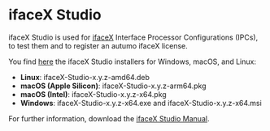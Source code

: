 # ifaceX Studio

ifaceX Studio is used for [ifaceX](https://ifacex.autumo.ch) Interface
Processor Configurations (IPCs), to test them and to register an autumo ifaceX
license.

You find [here](https://github.com/autumoswitzerland/autumo-ifacex-studio-public/releases)
the ifaceX Studio installers for Windows, macOS, and Linux:

* **Linux**: ifaceX-Studio-x.y.z-amd64.deb
* **macOS (Apple Silicon)**: ifaceX-Studio-x.y.z-arm64.pkg
* **macOS (Intel)**: ifaceX-Studio-x.y.z-x64.pkg
* **Windows**: ifaceX-Studio-x.y.z-x64.exe and ifaceX-Studio-x.y.z-x64.msi

For further information, download the [ifaceX Studio Manual](https://products.autumo.ch/ifacex/download).
